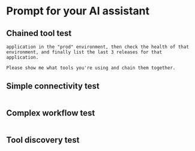 # Prompt for your AI assistant

## Chained tool test

```Use my devops-mcp-server to check the deployment status of the "web-app" 
application in the "prod" environment, then check the health of that 
environment, and finally list the last 3 releases for that application.

Please show me what tools you're using and chain them together.
```

## Simple connectivity test

```Use the devops-mcp-server to ping with the message "hello from Claude Code"
```

## Complex workflow test

```I need to promote the web-app from staging to UAT. First check the current deployment status in staging to see what version is deployed, then check UAT's health to make sure it's ready, and finally promote the release.
```

## Tool discovery test

```What MCP servers and tools are available? Show me the devops-mcp-server tools.
```
